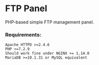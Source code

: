 # FTP Panel

PHP-based simple FTP management panel.

### Requirements: 
```
Apache HTTPD >=2.4.6
PHP >=7.2.9
Should work fine under NGINX >= 1.14.0
MariaDB >=10.1.31 or MySQL equivalent
```
